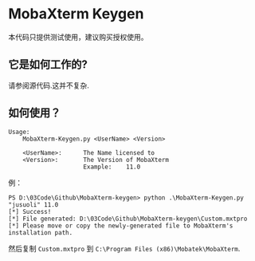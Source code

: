 # MobaXterm Keygen
本代码只提供测试使用，建议购买授权使用。
## 它是如何工作的?

请参阅源代码.这并不复杂.

## 如何使用？

```
Usage:
    MobaXterm-Keygen.py <UserName> <Version>

    <UserName>:      The Name licensed to
    <Version>:       The Version of MobaXterm
                     Example:    11.0
```

例：

```
PS D:\03Code\Github\MobaXterm-keygen> python .\MobaXterm-Keygen.py "jusuoli" 11.0
[*] Success!
[*] File generated: D:\03Code\Github\MobaXterm-keygen\Custom.mxtpro
[*] Please move or copy the newly-generated file to MobaXterm's installation path.
```

然后复制 `Custom.mxtpro` 到 `C:\Program Files (x86)\Mobatek\MobaXterm`.

```

```
